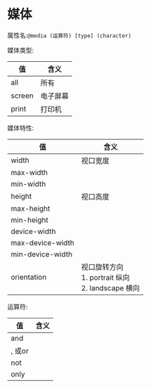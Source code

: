 # 媒体

属性名:`@media (运算符) [type] (character)`

媒体类型:

| 值      | 含义   |
| ------ | ---- |
| all    | 所有   |
| screen | 电子屏幕 |
| print  | 打印机  |

媒体特性:

| 值                | 含义                                            |
| ---------------- | --------------------------------------------- |
| width            | 视口宽度                                          |
| max-width        |                                               |
| min-width        |                                               |
| height           | 视口高度                                          |
| max-height       |                                               |
| min-height       |                                               |
| device-width     |                                               |
| max-device-width |                                               |
| min-device-width |                                               |
| orientation      | 视口旋转方向<br/>1. portrait 纵向<br/>2. landscape 横向 |

运算符:

| 值     | 含义  |
| ----- | --- |
| and   |     |
| , 或or |     |
| not   |     |
| only  |     |


